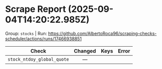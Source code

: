 # Scrape Report (2025-09-04T14:20:22.985Z)

Group: `stocks`  |  Run: https://github.com/AlbertoRoca96/scraping-checks-scheduler/actions/runs/17466938851

| Check | Changed | Keys | Error |
|---|:---:|:--|:--|
| `stock_ntdoy_global_quote` | — |  |  |
